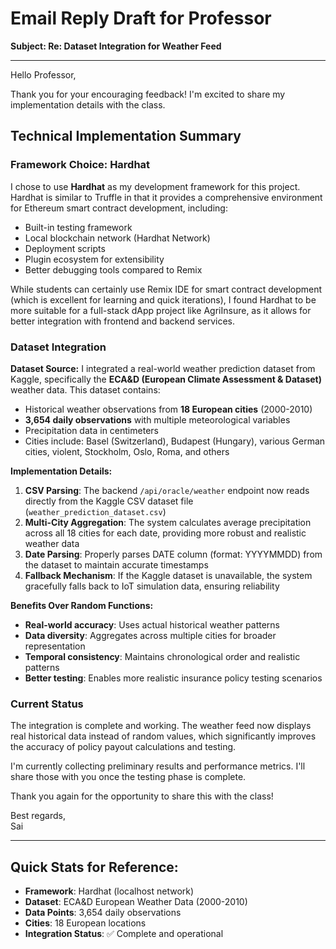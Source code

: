 # Email Reply Draft for Professor

**Subject: Re: Dataset Integration for Weather Feed**

---

Hello Professor,

Thank you for your encouraging feedback! I'm excited to share my implementation details with the class.

## Technical Implementation Summary

### Framework Choice: Hardhat
I chose to use **Hardhat** as my development framework for this project. Hardhat is similar to Truffle in that it provides a comprehensive environment for Ethereum smart contract development, including:
- Built-in testing framework
- Local blockchain network (Hardhat Network)
- Deployment scripts
- Plugin ecosystem for extensibility
- Better debugging tools compared to Remix

While students can certainly use Remix IDE for smart contract development (which is excellent for learning and quick iterations), I found Hardhat to be more suitable for a full-stack dApp project like AgriInsure, as it allows for better integration with frontend and backend services.

### Dataset Integration

**Dataset Source:**
I integrated a real-world weather prediction dataset from Kaggle, specifically the **ECA&D (European Climate Assessment & Dataset)** weather data. This dataset contains:
- Historical weather observations from **18 European cities** (2000-2010)
- **3,654 daily observations** with multiple meteorological variables
- Precipitation data in centimeters
- Cities include: Basel (Switzerland), Budapest (Hungary), various German cities, violent, Stockholm, Oslo, Roma, and others

**Implementation Details:**
1. **CSV Parsing**: The backend `/api/oracle/weather` endpoint now reads directly from the Kaggle CSV dataset file (`weather_prediction_dataset.csv`)
2. **Multi-City Aggregation**: The system calculates average precipitation across all 18 cities for each date, providing more robust and realistic weather data
3. **Date Parsing**: Properly parses DATE column (format: YYYYMMDD) from the dataset to maintain accurate timestamps
4. **Fallback Mechanism**: If the Kaggle dataset is unavailable, the system gracefully falls back to IoT simulation data, ensuring reliability

**Benefits Over Random Functions:**
- **Real-world accuracy**: Uses actual historical weather patterns
- **Data diversity**: Aggregates across multiple cities for broader representation
- **Temporal consistency**: Maintains chronological order and realistic patterns
- **Better testing**: Enables more realistic insurance policy testing scenarios

### Current Status
The integration is complete and working. The weather feed now displays real historical data instead of random values, which significantly improves the accuracy of policy payout calculations and testing.

I'm currently collecting preliminary results and performance metrics. I'll share those with you once the testing phase is complete.

Thank you again for the opportunity to share this with the class!

Best regards,  
Sai

---

## Quick Stats for Reference:
- **Framework**: Hardhat (localhost network)
- **Dataset**: ECA&D European Weather Data (2000-2010)
- **Data Points**: 3,654 daily observations
- **Cities**: 18 European locations
- **Integration Status**: ✅ Complete and operational


